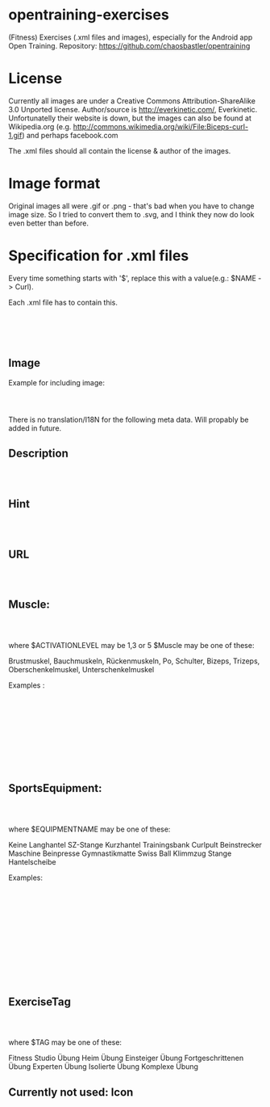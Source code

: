 opentraining-exercises
======================
(Fitness) Exercises (.xml files and images), especially for the Android app Open Training.
Repository: https://github.com/chaosbastler/opentraining


License
=======
Currently all images are under a Creative Commons Attribution-ShareAlike 3.0 Unported license.
Author/source is http://everkinetic.com/, Everkinetic. 
Unfortunatelly their website is down, but the images can also be found at Wikipedia.org (e.g. http://commons.wikimedia.org/wiki/File:Biceps-curl-1.gif)
and perhaps facebook.com

The .xml files should all contain the license & author of the images.

Image format
============
Original images all were .gif or .png - that's bad when you have to change image size.
So I tried to convert them to .svg, and I think they now do look even better than before.

Specification for .xml files
============================
Every time something starts with '$', replace this with a value(e.g.: $NAME -> Curl).


Each .xml file has to contain this.
<pre><code>
<ExerciseType name="$NAME">
	<!-- more meta data here -->
</ExerciseType>
</code></pre> 

Image
-----
Example for including image:
<pre><code>
<Image imageLicenseText="License: Creative Commons Attribution-Share Alike 3.0 Unported, Author: Everkinetic" path="One-arm-preacher-curl-2.gif"/> 
</code></pre> 

There is no translation/I18N for the following meta data.
Will propably be added in future.

Description
-----------
<pre><code>
<Description text="$DESCRIPTIONTEXT" />
</code></pre> 


Hint
----
<pre><code>
<Hint text="$HINTTEXT"/>
</code></pre> 


URL
---
<pre><code>
<RelatedURL url="$URL" />
</code></pre> 


Muscle:
-------

<pre><code>
<Muscle name="$MUSCLE" level="$ACTIVATIONLEVEL"/>
</code></pre> 

where $ACTIVATIONLEVEL may be 1,3 or 5
$Muscle may be one of these:

Brustmuskel, Bauchmuskeln, Rückenmuskeln, Po,
Schulter, Bizeps, Trizeps, Oberschenkelmuskel,
Unterschenkelmuskel

Examples :
<pre><code>
<Muscle name="Brustmuskel" level="3"/>
<Muscle name="Bauchmuskeln" level="3"/>
<Muscle name="Rückenmuskeln" level="3"/>
<Muscle name="Po" level="3"/>
<Muscle name="Schulter" level="3"/>
<Muscle name="Bizeps" level="3"/>
<Muscle name="Trizeps" level="3"/>
<Muscle name="Oberschenkelmuskel" level="3"/>
<Muscle name="Unterschenkelmuskel" level="3"/>
</code></pre> 


SportsEquipment:
----------------
<pre><code>
<SportsEquipment name="$EQUIPMENTNAME"/>
</code></pre> 
where $EQUIPMENTNAME may be one of these:

Keine
Langhantel
SZ-Stange
Kurzhantel
Trainingsbank
Curlpult
Beinstrecker Maschine
Beinpresse
Gymnastikmatte
Swiss Ball
Klimmzug Stange
Hantelscheibe

Examples:
<pre><code>
<SportsEquipment name="Keine"/>
<SportsEquipment name="Langhantel"/>
<SportsEquipment name="SZ-Stange"/>
<SportsEquipment name="Kurzhantel"/>
<SportsEquipment name="Trainingsbank"/>
<SportsEquipment name="Curlpult"/>
<SportsEquipment name="Beinstrecker Maschine"/>
<SportsEquipment name="Beinpresse"/>
<SportsEquipment name="Gymnastikmatte"/>
<SportsEquipment name="Swiss Ball"/>
<SportsEquipment name="Klimmzug Stange"/>
<SportsEquipment name="Hantelscheibe"/>
</code></pre> 




ExerciseTag
-----------
<pre><code>
<Tag name="$TAG"/>
</code></pre> 

where $TAG may be one of these:

Fitness Studio Übung
Heim Übung
Einsteiger Übung
Fortgeschrittenen Übung
Experten Übung
Isolierte Übung
Komplexe Übung


Currently not used:
Icon
----
<pre><code>
<Icon path="$ICONPATH" />
</code></pre> 
